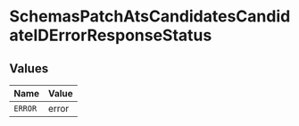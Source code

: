 # SchemasPatchAtsCandidatesCandidateIDErrorResponseStatus


## Values

| Name    | Value   |
| ------- | ------- |
| `ERROR` | error   |
